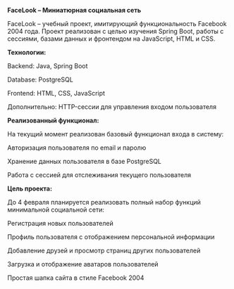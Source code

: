 **FaceLook – Миниатюрная социальная сеть**

FaceLook – учебный проект, имитирующий функциональность Facebook 2004 года. Проект реализован с целью изучения Spring Boot, работы с сессиями, базами данных и фронтендом на JavaScript, HTML и CSS.

**Технологии:**

Backend: Java, Spring Boot

Database: PostgreSQL

Frontend: HTML, CSS, JavaScript

Дополнительно: HTTP-сессии для управления входом пользователя

**Реализованный функционал:**

На текущий момент реализован базовый функционал входа в систему:

Авторизация пользователя по email и паролю

Хранение данных пользователя в базе PostgreSQL

Работа с сессией для отслеживания текущего пользователя

**Цель проекта:**

До 4 февраля планируется реализовать полный набор функций минимальной социальной сети:

Регистрация новых пользователей

Профиль пользователя с отображением персональной информации

Добавление друзей и просмотр страниц других пользователей

Загрузка и отображение аватаров пользователей

Простая шапка сайта в стиле Facebook 2004
